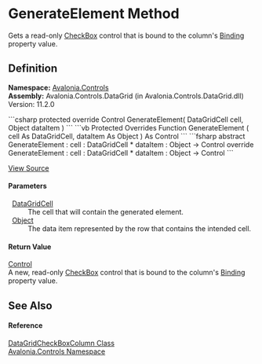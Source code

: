 # GenerateElement Method


Gets a read-only <a href="https://learn.microsoft.com/dotnet/api/system.windows.controls.checkbox" target="_blank" rel="noopener noreferrer">CheckBox</a> control that is bound to the column's <a href="https://learn.microsoft.com/dotnet/api/system.windows.controls.datagridboundcolumn.binding" target="_blank" rel="noopener noreferrer">Binding</a> property value.



## Definition
**Namespace:** <a href="N_Avalonia_Controls">Avalonia.Controls</a>  
**Assembly:** Avalonia.Controls.DataGrid (in Avalonia.Controls.DataGrid.dll) Version: 11.2.0

<Tabs groupId="api-code-preview">
<TabItem value="csharp" label="C#">
```csharp
protected override Control GenerateElement(
	DataGridCell cell,
	Object dataItem
)
```
</TabItem>
<TabItem value="vb" label="VB">
```vb
Protected Overrides Function GenerateElement ( 
	cell As DataGridCell,
	dataItem As Object
) As Control
```
</TabItem>
<TabItem value="fsharp" label="F#">
```fsharp
abstract GenerateElement : 
        cell : DataGridCell * 
        dataItem : Object -> Control 
override GenerateElement : 
        cell : DataGridCell * 
        dataItem : Object -> Control 
```
</TabItem>
</Tabs>



<a href="https://github.com/AvaloniaUI/Avalonia/tree/master/src/Avalonia.Controls.DataGrid/DataGridCheckBoxColumn.cs#L112" title="View the source code">View Source</a>



#### Parameters
<dl><dt>  <a href="T_Avalonia_Controls_DataGridCell">DataGridCell</a></dt><dd>The cell that will contain the generated element.</dd><dt>  <a href="https://learn.microsoft.com/dotnet/api/system.object" target="_blank" rel="noopener noreferrer">Object</a></dt><dd>The data item represented by the row that contains the intended cell.</dd></dl>

#### Return Value
<a href="T_Avalonia_Controls_Control">Control</a>  
A new, read-only <a href="https://learn.microsoft.com/dotnet/api/system.windows.controls.checkbox" target="_blank" rel="noopener noreferrer">CheckBox</a> control that is bound to the column's <a href="https://learn.microsoft.com/dotnet/api/system.windows.controls.datagridboundcolumn.binding" target="_blank" rel="noopener noreferrer">Binding</a> property value.

## See Also


#### Reference
<a href="T_Avalonia_Controls_DataGridCheckBoxColumn">DataGridCheckBoxColumn Class</a>  
<a href="N_Avalonia_Controls">Avalonia.Controls Namespace</a>  


